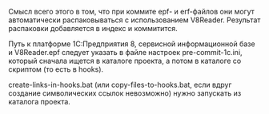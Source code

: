 Смысл всего этого в том, что при коммите epf- и erf-файлов они могут автоматически распаковываться с 
использованием V8Reader. Результат распаковки добавляется в индекс и коммитится.

Путь к платформе 1С:Предприятия 8, сервисной информационной базе и V8Reader.epf следует указать в файле настроек 
pre-commit-1c.ini, который сначала ищется в каталоге проекта, а потом в каталоге со скриптом (то есть в hooks).

create-links-in-hooks.bat (или copy-files-to-hooks.bat, если вдруг создание символических ссылок невозможно) нужно 
запускать из каталога проекта.
